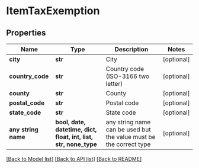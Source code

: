 # ItemTaxExemption


## Properties
Name | Type | Description | Notes
------------ | ------------- | ------------- | -------------
**city** | **str** | City | [optional] 
**country_code** | **str** | Country code (ISO-3166 two letter) | [optional] 
**county** | **str** | County | [optional] 
**postal_code** | **str** | Postal code | [optional] 
**state_code** | **str** | State code | [optional] 
**any string name** | **bool, date, datetime, dict, float, int, list, str, none_type** | any string name can be used but the value must be the correct type | [optional]

[[Back to Model list]](../README.md#documentation-for-models) [[Back to API list]](../README.md#documentation-for-api-endpoints) [[Back to README]](../README.md)


